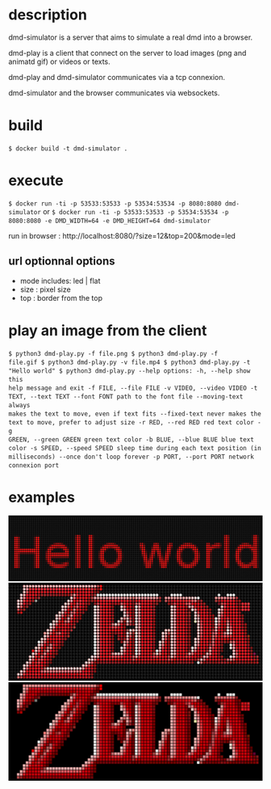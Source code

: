 # description
dmd-simulator is a server that aims to simulate a real dmd into a browser.

dmd-play is a client that connect on the server to load images (png and animatd gif) or videos or texts.

dmd-play and dmd-simulator communicates via a tcp connexion.

dmd-simulator and the browser communicates via websockets.

# build
``$ docker build -t dmd-simulator .``

# execute
``$ docker run -ti -p 53533:53533 -p 53534:53534 -p 8080:8080 dmd-simulator``
or
``$ docker run -ti -p 53533:53533 -p 53534:53534 -p 8080:8080 -e DMD_WIDTH=64 -e DMD_HEIGHT=64 dmd-simulator``

run in browser : http://localhost:8080/?size=12&top=200&mode=led

## url optionnal options
- mode includes: led | flat
- size : pixel size
- top  : border from the top

# play an image from the client
<code>$ python3 dmd-play.py -f file.png
$ python3 dmd-play.py -f file.gif
$ python3 dmd-play.py -v file.mp4
$ python3 dmd-play.py -t "Hello world"
$ python3 dmd-play.py --help
options:
  -h, --help            show this help message and exit
  -f FILE, --file FILE
  -v VIDEO, --video VIDEO
  -t TEXT, --text TEXT
  --font FONT           path to the font file
  --moving-text         always makes the text to move, even if text fits
  --fixed-text          never makes the text to move, prefer to adjust size
  -r RED, --red RED     red text color
  -g GREEN, --green GREEN
                        green text color
  -b BLUE, --blue BLUE  blue text color
  -s SPEED, --speed SPEED
                        sleep time during each text position (in milliseconds)
  --once                don't loop forever
  -p PORT, --port PORT  network connexion port
</code>

# examples
![Alt text](demo/helloworld.png "Hello world")
![Alt text](demo/zelda_led.png "zelda led")
![Alt text](demo/zelda_flat.png "zelda flat")
